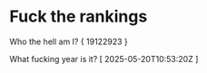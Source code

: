 # Fuck the rankings

Who the hell am I?
{ 19122923 }

What fucking year is it?
[ 2025-05-20T10:53:20Z ]
